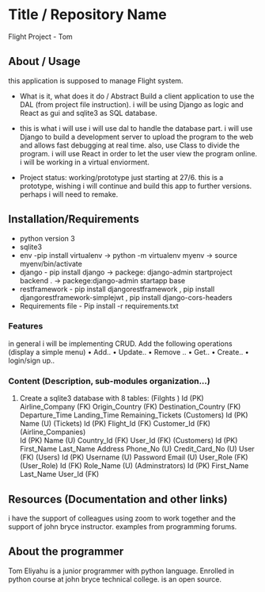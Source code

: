 # Title / Repository Name
Flight Project - Tom

## About / Usage
this application is supposed to manage Flight system. 

* What is it, what does it do / Abstract
Build a client application to use the DAL (from project file instruction). i will be using Django as logic and React as gui and  sqlite3 as SQL database.

* this is what i will use
i will use dal to handle the database part.
i will use Django to build a development server to upload the program to the web and allows fast debugging at real time. also, use Class to divide the program.
i will use React in order to let the user view the program online.
i will be working in a virtual enviorment.

* Project status: working/prototype
just starting at 27/6. this is a prototype, wishing i will continue and build this app to further versions. perhaps i will need to remake.

## Installation/Requirements
* python version 3
* sqlite3 
* env -pip install virtualenv -> python -m virtualenv myenv -> source myenv/bin/activate
* django - pip install django -> packege: django-admin startproject backend . -> packege:django-admin startapp base
* restframework - pip install djangorestframework , pip install djangorestframework-simplejwt , pip install django-cors-headers
* Requirements file - Pip install -r requirements.txt

### Features
in general i will be implementing CRUD.
Add the following operations (display a simple menu)
•	Add..
•	Update..
•	Remove ..
•	Get..
•	Create..
•	login/sign up..

### Content (Description, sub-modules organization...)
1.	Create a sqlite3 database with 8 tables:
(Filghts )
    Id (PK)
	Airline_Company (FK)
	Origin_Country (FK)
	Destination_Country (FK)
	Departure_Time 
    Landing_Time
    Remaining_Tickets
(Customers)
    Id (PK)
    Name (U)
(Tickets)
    Id (PK)
    Flight_Id (FK)
    Customer_Id (FK)
(Airline_Companies)    
    Id (PK)
    Name (U)
    Country_Id (FK)
    User_Id (FK)
(Customers)
    Id (PK)
    First_Name
    Last_Name
    Address
    Phone_No (U)
    Credit_Card_No (U)
    User (FK)
(Users)
    Id (PK)
    Username (U)
    Password 
    Email (U)
    User_Role (FK)
(User_Role)
    Id (FK)
    Role_Name (U)
(Adminstrators)
    Id (PK)
    First_Name
    Last_Name
    User_Id (FK)

## Resources (Documentation and other links)
i have the support of colleagues using zoom to work together and the support of john bryce instructor. examples from programming forums.

## About the programmer
Tom Eliyahu is a junior programmer with python language.
Enrolled in python course at john bryce technical college.
is an open source.